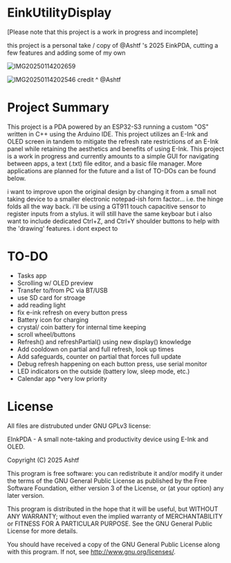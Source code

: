 # EinkUtilityDisplay
[Please note that this project is a work in progress and incomplete]

this project is a personal take / copy of @Ashtf 's 2025 EinkPDA, cutting a few features and adding some of my own

![IMG20250114202659](https://github.com/user-attachments/assets/c39189e0-8c66-448f-a0ef-99eec2af6684)

![IMG20250114202546](https://github.com/user-attachments/assets/446d8884-8f92-4619-9335-53f150a269c2)
credit ^ @Ashtf 

# Project Summary
  This project is a PDA powered by an ESP32-S3 running a custom "OS" written in C++ using the Arduino IDE. This project utilizes an E-Ink and OLED screen in tandem to mitigate the refresh rate restrictions of an E-Ink panel while retaining the aesthetics and benefits of using E-Ink. This project is a work in progress and currently amounts to a simple GUI for navigating between apps, a text (.txt) file editor, and a basic file manager. More applications are planned for the future and a list of TO-DOs can be found below.

  i want to improve upon the original design by changing it from a small not taking device to a smaller electronic notepad-ish form factor... i.e. the hinge folds all the way back. i'll be using a GT911 touch capacitive sensor to register inputs from a stylus. it will still have the same keyboar but i also want to include dedicated Ctrl+Z, and Ctrl+Y shoulder buttons to help with the 'drawing' features. i dont expect to 


# TO-DO
- Tasks app
- Scrolling w/ OLED preview
- Transfer to/from PC via BT/USB
- use SD card for stroage
- add reading light
- fix e-ink refresh on every button press
- Battery icon for charging
- crystal/ coin battery for internal time keeping
- scroll wheel/buttons
- Refresh() and refreshPartial() using new display() knowledge
- Add cooldown on partial and full refresh, look up times
- Add safeguards, counter on partial that forces full update
- Debug refresh happening on each button press, use serial monitor
- LED indicators on the outside (battery low, sleep mode, etc.)
- Calendar app *very low priority


# License
All files are distrubuted under GNU GPLv3 license:

EInkPDA - A small note-taking and productivity device using E-Ink and OLED.

Copyright (C) 2025 Ashtf

This program is free software: you can redistribute it and/or modify
it under the terms of the GNU General Public License as published by
the Free Software Foundation, either version 3 of the License, or
(at your option) any later version.


This program is distributed in the hope that it will be useful,
but WITHOUT ANY WARRANTY; without even the implied warranty of
MERCHANTABILITY or FITNESS FOR A PARTICULAR PURPOSE.  See the
GNU General Public License for more details.


You should have received a copy of the GNU General Public License
along with this program.  If not, see <http://www.gnu.org/licenses/>.
